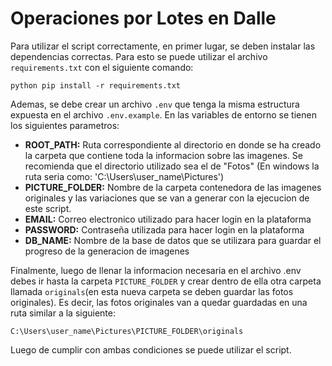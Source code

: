 # Operaciones por Lotes en Dalle

Para utilizar el script correctamente, en primer lugar, se deben instalar las dependencias correctas. Para esto se puede utilizar el archivo `requirements.txt` con el siguiente comando:

```
python pip install -r requirements.txt
```

Ademas, se debe crear un archivo `.env` que tenga la misma estructura expuesta en el archivo `.env.example`. En las variables de entorno se tienen los siguientes parametros:

- **ROOT_PATH:** Ruta correspondiente al directorio en donde se ha creado la carpeta que contiene toda la informacion sobre las imagenes. Se recomienda que el directorio utilizado sea el de "Fotos" (En windows la ruta seria como: 'C:\Users\user_name\Pictures')
- **PICTURE_FOLDER:** Nombre de la carpeta contenedora de las imagenes originales y las variaciones que se van a generar con la ejecucion de este script.
- **EMAIL:** Correo electronico utilizado para hacer login en la plataforma
- **PASSWORD:** Contraseña utilizada para hacer login en la plataforma
- **DB_NAME:** Nombre de la base de datos que se utilizara para guardar el progreso de la generacion de imagenes


Finalmente, luego de llenar la informacion necesaria en el archivo .env debes ir hasta la carpeta `PICTURE_FOLDER` y crear dentro de ella otra carpeta llamada `originals`(en esta nueva carpeta se deben guardar las fotos originales). Es decir, las fotos originales van a quedar guardadas en una ruta similar a la siguiente:

```
C:\Users\user_name\Pictures\PICTURE_FOLDER\originals
```


Luego de cumplir con ambas condiciones se puede utilizar el script.
